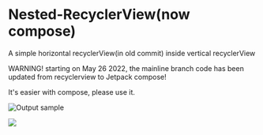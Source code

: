 # Nested-RecyclerView(now compose)
A simple horizontal recyclerView(in old commit) inside vertical recyclerView

WARNING! starting on May 26 2022, the mainline branch code has been updated from recyclerview to Jetpack compose!

It's easier with compose, please use it.

![Output sample](https://github.com/jeffreyliu8/Nested-RecyclerView/blob/master/preview.gif)

[![](https://www.buymeacoffee.com/assets/img/custom_images/orange_img.png)](https://www.buymeacoffee.com/jeffliu)
